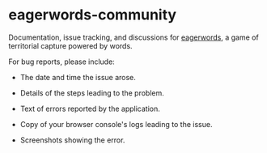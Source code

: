 # eagerwords-community

Documentation, issue tracking, and discussions for [eagerwords](https://eagerwords.com), 
a game of territorial capture powered by words.

For bug reports, please include:

- The date and time the issue arose.

- Details of the steps leading to the problem.

- Text of errors reported by the application.

- Copy of your browser console's logs leading to the issue.

- Screenshots showing the error.




